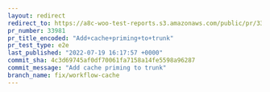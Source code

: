 ```yaml
---
layout: redirect
redirect_to: https://a8c-woo-test-reports.s3.amazonaws.com/public/pr/33981/e2e/index.html
pr_number: 33981
pr_title_encoded: "Add+cache+priming+to+trunk"
pr_test_type: e2e
last_published: "2022-07-19 16:17:57 +0000"
commit_sha: 4c3d69745af0df70061fa7158a14fe5598a96287
commit_message: "Add cache priming to trunk"
branch_name: fix/workflow-cache
---
```

